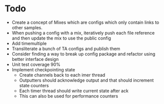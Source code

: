 # Todo

* Create a concept of Mixes which are configs which only contain links to other samples.
* When pushing a config with a mix, iteratively push each file reference and then update the mix to use the public config
* Add timemultiple
* Transliterate a bunch of TA configs and publish them
* Consider finding a way to break up config package and refactor using better interface design
* Unit test coverage 90%
* Implement checkpointing state
    * Create channels back to each imer thread
    * Outputters should acknowledge output and that should increment state counters
    * Each timer thread should write current state after ack
    * This can also be used for performance counters